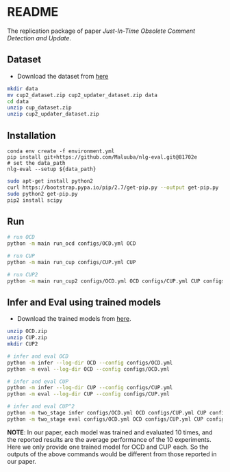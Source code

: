 # README
The replication package of paper *Just-In-Time Obsolete Comment Detection and Update*.

## Dataset
- Download the dataset from [here](https://drive.google.com/drive/folders/1FKhZTQzkj-QpTdPE9f_L9Gn_pFP_EdBi?usp=sharing)

```bash
mkdir data
mv cup2_dataset.zip cup2_updater_dataset.zip data
cd data
unzip cup_dataset.zip
unzip cup2_updater_dataset.zip
```


## Installation
```
conda env create -f environment.yml
pip install git+https://github.com/Maluuba/nlg-eval.git@81702e
# set the data_path
nlg-eval --setup ${data_path}
```

```bash
sudo apt-get install python2
curl https://bootstrap.pypa.io/pip/2.7/get-pip.py --output get-pip.py
sudo python2 get-pip.py
pip2 install scipy
```

## Run
```bash
# run OCD
python -m main run_ocd configs/OCD.yml OCD

# run CUP
python -m main run_cup configs/CUP.yml CUP

# run CUP2
python -m main run_cup2 configs/OCD.yml OCD configs/CUP.yml CUP configs/CUP2.yml CUP2
```

## Infer and Eval using trained models
- Download the trained models from [here](https://zenodo.org/record/5802819).

```bash
unzip OCD.zip
unzip CUP.zip
mkdir CUP2

# infer and eval OCD
python -m infer --log-dir OCD --config configs/OCD.yml
python -m eval --log-dir OCD --config configs/OCD.yml

# infer and eval CUP
python -m infer --log-dir CUP --config configs/CUP.yml
python -m eval --log-dir CUP --config configs/CUP.yml

# infer and eval CUP^2
python -m two_stage infer configs/OCD.yml OCD configs/CUP.yml CUP configs/CUP2.yml CUP2
python -m two_stage eval configs/OCD.yml OCD configs/CUP.yml CUP configs/CUP2.yml CUP2
```

**NOTE**: In our paper, each model was trained and evaluated 10 times, and the reported results are the average performance of the 10 experiments. 
Here we only provide one trained model for OCD and CUP each.
So the outputs of the above commands would be different from those reported in our paper.
